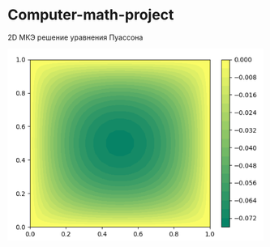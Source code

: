 # Computer-math-project
2D МКЭ решение уравнения Пуассона

![Image alt](https://github.com/velonzy/Computer-math-FEM-Poisson/blob/main/fem.png)
